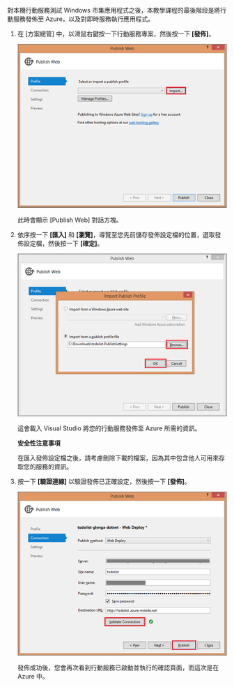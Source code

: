 

對本機行動服務測試 Windows 市集應用程式之後，本教學課程的最後階段是將行動服務發佈至 Azure，以及對即時服務執行應用程式。

1.  在 [方案總管] 中，以滑鼠右鍵按一下行動服務專案，然後按一下 **[發佈]**。

    ![](./media/mobile-services-dotnet-backend-publish-service/mobile-quickstart-publish.png)

    此時會顯示 [Publish Web] 對話方塊。

2.  依序按一下 **[匯入]** 和 **[瀏覽]**，導覽至您先前儲存發佈設定檔的位置，選取發佈設定檔，然後按一下 **[確定]**。

    ![](./media/mobile-services-dotnet-backend-publish-service/mobile-quickstart-publish-import-profile.png)

    這會載入 Visual Studio 將您的行動服務發佈至 Azure 所需的資訊。

    **安全性注意事項**

    在匯入發佈設定檔之後，請考慮刪除下載的檔案，因為其中包含他人可用來存取您的服務的資訊。

3.  按一下 **[驗證連線]** 以驗證發佈已正確設定，然後按一下 **[發佈]**。

    ![](./media/mobile-services-dotnet-backend-publish-service/mobile-quickstart-publish-2.png)

    發佈成功後，您會再次看到行動服務已啟動並執行的確認頁面，而這次是在 Azure 中。


